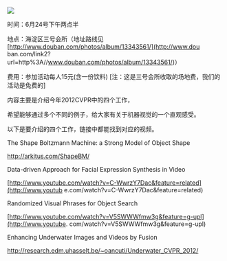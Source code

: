 ![ ](../../UserFiles/Image/activity/darwin.jpg)  

时间：6月24号下午两点半  
  
地点：海淀区三号会所（地址路线见 [http://www.douban.com/photos/album/13343561/](http://www.dou
ban.com/link2?url=http%3A//www.douban.com/photos/album/13343561/)）  
  
费用：参加活动每人15元(含一份饮料) [注：这是三号会所收取的场地费，我们的活动是免费的]

内容主要是介绍今年2012CVPR中的四个工作，

希望能够通过多个不同的例子，给大家有关于机器视觉的一个直观感受。

  

以下是要介绍的四个工作，链接中都能找到对应的视频。

  

The Shape Boltzmann Machine: a Strong Model of Object Shape

<http://arkitus.com/ShapeBM/>

Data-driven Approach for Facial Expression Synthesis in Video

[http://www.youtube.com/watch?v=C-WwrzY7Dac&feature=related](http://www.youtub
e.com/watch?v=C-WwrzY7Dac&feature=related)

Randomized Visual Phrases for Object Search

[http://www.youtube.com/watch?v=V5SWWWfmw3g&feature=g-upl](http://www.youtube.
com/watch?v=V5SWWWfmw3g&feature=g-upl)

Enhancing Underwater Images and Videos by Fusion

<http://research.edm.uhasselt.be/~oancuti/Underwater_CVPR_2012/>

